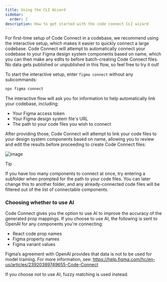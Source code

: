 ```yaml
---
title: Using the CLI Wizard
sidebar: 
  order: 2
description: How to get started with the code connect CLI wizard 
---
```


For first-time setup of Code Connect in a codebase, we recommend using the interactive setup, which makes it easier to quickly connect a large codebase. Code Connect will attempt to automatically connect your codebase to your Figma design system components based on name, which you can then make any edits to before batch-creating Code Connect files. No data gets published or unpublished in this flow, so feel free to try it out!

To start the interactive setup, enter `figma connect` without any subcommands:

```sh
npx figma connect
```
The interactive flow will ask you for information to help automatically link your codebase, including:

- Your Figma access token
- Your Figma design system file's URL
- The path to your code files you wish to connect

After providing those, Code Connect will attempt to link your code files to your design system components based on name, allowing you to review and edit the results before proceeding to create Code Connect files:

![image](https://static.figma.com/uploads/8eaf17a16f4cca27d5b5b18f418608fd806c675d)

> [!TIP]
> If you have too many components to connect at once, try entering a subfolder when prompted for the path to your code files. You can later change this to another folder, and any already-connected code files will be filtered out of the list of connectable components.
### Choosing whether to use AI

Code Connect gives you the option to use AI to improve the accuracy of the generated prop mappings. If you choose to use AI, the following is sent to OpenAI for any components you're connecting:

- React code prop names
- Figma property names
- Figma variant values

Figma’s agreement with OpenAI provides that data is not to be used for model training. For more information, see: https://help.figma.com/hc/en-us/articles/23920389749655-Code-Connect

If you choose not to use AI, fuzzy matching is used instead.